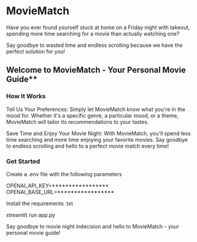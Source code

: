 # MovieMatch


Have you ever found yourself stuck at home on a Friday night with takeout, spending more time searching for a movie than actually watching one?

Say goodbye to wasted time and endless scrolling because we have the perfect solution for you!


## Welcome to MovieMatch -  Your Personal Movie Guide**

### How It Works

Tell Us Your Preferences: Simply let MovieMatch know what you're in the mood for. Whether it's a specific genre, a particular mood, or a theme, MovieMatch will tailor its recommendations to your tastes.

Save Time and Enjoy Your Movie Night: With MovieMatch, you'll spend less time searching and more time enjoying your favorite movies. Say goodbye to endless scrolling and hello to a perfect movie match every time!

### Get Started

Create a .env file with the following parameters

OPENAI_API_KEY=*****************
OPENAI_BASE_URL=*****************

Install the requirements .txt

streamlit run app.py


Say goodbye to movie night indecision and hello to MovieMatch – your personal movie guide!